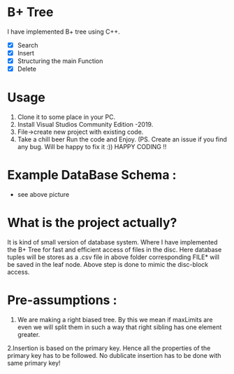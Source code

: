 # B+ Tree
I have implemented B+ tree using C++.
 - [x] Search
 - [x] Insert
 - [x] Structuring the main Function
 - [x] Delete
# Usage
 1. Clone it to some place in your PC.
 2. Install Visual Studios Community Edition -2019.
 3. File->create new project with existing code.
 4. Take a chill beer Run the code and Enjoy. (PS. Create an issue if you find any bug. Will be happy to fix it :)) HAPPY CODING !!
# Example DataBase Schema :
 - see above picture
# What is the project actually?
It is kind of small version of database system. Where I have implemented the B+ Tree for fast and efficient access of files in the disc. Here database tuples will be stores as a .csv file in above folder corresponding FILE* will be saved in the leaf node. Above step is done to mimic the disc-block access.
# Pre-assumptions :
  1. We are making a right biased tree. By this we mean if maxLimits are even we will split them in such a way that right sibling has one element greater.

  2.Insertion is based on the primary key. Hence all the properties of the primary key has to be followed. No dublicate insertion has to be done with same primary key!

